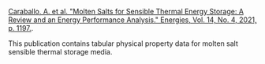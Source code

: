 [Caraballo, A. et al. "Molten Salts for Sensible Thermal Energy Storage: A Review and an Energy Performance Analysis." Energies, Vol. 14, No. 4, 2021, p. 1197.](https://doi.org/10.3390/en14041197). 

This publication contains tabular physical property data for molten salt sensible thermal storage media. 